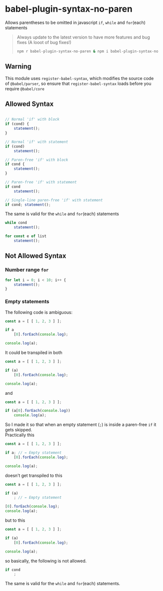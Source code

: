 
# babel-plugin-syntax-no-paren
Allows parentheses to be omitted in javascript `if`, `while` and `for`(each) statements
> Always update to the latest version to have more features and bug fixes (A looot of bug fixes!) <br>
> ```bash
> npm r babel-plugin-syntax-no-paren & npm i babel-plugin-syntax-no-paren
> ```

## Warning
This module uses `register-babel-syntax`, which modifies the source code of `@babel/parser`, so ensure that `register-babel-syntax` loads before you require `@babel/core`

## Allowed Syntax
```js

// Normal 'if' with block
if (cond) {
    statement();
}

// Normal 'if' with statement
if (cond)
    statement();

// Paren-free 'if' with block
if cond {
    statement();
}

// Paren-free 'if' with statement
if cond
    statement();

// Single-line paren-free 'if' with statement
if cond; statement();
```
The same is valid for the `while` and `for`(each) statements
```js
while cond
    statement();

for const e of list
    statement();
```

## Not Allowed Syntax

### Number range `for`
```js
for let i = 0; i < 10; i++ {
    statement();
}
```

### Empty statements
The following code is ambiguous:
```js
const a = [ [ 1, 2, 3 ] ];

if a
    [0].forEach(console.log);

console.log(a);
```
It could be transpiled in both
```js
const a = [ [ 1, 2, 3 ] ];

if (a)
    [0].forEach(console.log);

console.log(a);
```
and
```js
const a = [ [ 1, 2, 3 ] ];

if (a[0].forEach(console.log))
    console.log(a);
```
So I made it so that when an empty statement (`;`) is inside a paren-free `if` it gets skipped. <br>
Practically this
```js
const a = [ [ 1, 2, 3 ] ];

if a; // ← Empty statement
    [0].forEach(console.log);

console.log(a);
```
doesn't get transpiled to this
```js
const a = [ [ 1, 2, 3 ] ];

if (a)
    ; // ← Empty statement

[0].forEach(console.log);
console.log(a);
```
but to this
```js
const a = [ [ 1, 2, 3 ] ];

if (a)
    [0].forEach(console.log);

console.log(a);
```
so basically, the following is not allowed.
```js
if cond
    ;
```
The same is valid for the `while` and `for`(each) statements.